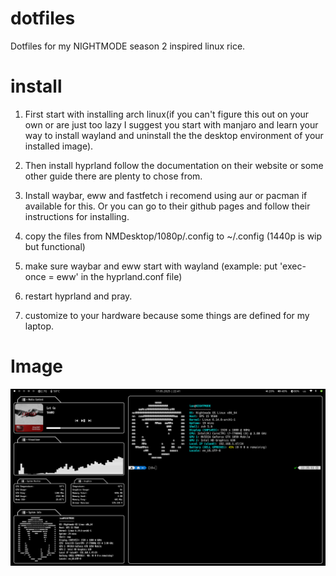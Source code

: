 # dotfiles
Dotfiles for my NIGHTMODE season 2 inspired linux rice.

# install

1. First start with installing arch linux(if you can't figure this out on your own or are just too lazy I suggest you start with manjaro and learn your way to install wayland and uninstall the the desktop environment of your installed image).

2. Then install hyprland follow the documentation on their website or some other guide there are plenty to chose from.

3. Install waybar, eww and fastfetch i recomend using aur or pacman if available for this. Or you can go to their github pages and follow their instructions for installing.

4. copy the files from NMDesktop/1080p/.config to ~/.config (1440p is wip but functional)

5. make sure waybar and eww start with wayland (example: put 'exec-once = eww' in the hyprland.conf file)

6. restart hyprland and pray.

7. customize to your hardware because some things are defined for my laptop.

# Image
![iamge](img/desktop1.png)
